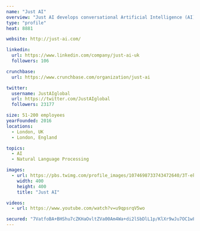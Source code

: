 ```yaml
---
name: "Just AI"
overview: "Just AI develops conversational Artificial Intelligence (AI) technologies empowering a dialogue between a human and a machine."
type: "profile"
heat: 8881

website: http://just-ai.com/

linkedin:
  url: https://www.linkedin.com/company/just-ai-uk
  followers: 106

crunchbase:
  url: https://www.crunchbase.com/organization/just-ai

twitter:
  username: JustAIglobal
  url: https://twitter.com/JustAIglobal
  followers: 23177

size: 51-200 employees
yearFounded: 2016
locations:
  - London, UK
  - London, England

topics:
  - AI
  - Natural Language Processing

images:
  - url: https://pbs.twimg.com/profile_images/1074698733743472640/3T-ekJ8F_400x400.jpg
    width: 400
    height: 400
    title: "Just AI"

videos:
  - url: https://www.youtube.com/watch?v=u9qpsrqV5wo

secured: "7VatfoBA+BHShu7cZKHaOvltZVa00Am4Wa+di2lSbDlL1p/KlXr9wJu7OC1wF1WSG/mcxiLA4YIREVRzmYouB1/PeEtCUl3Hb86OwmnCTRhJrZ1O1G8LWslXo3PI+0njrNFODfJsTjNoF5XN8tQ8BSmUNgzd8FB+4ck1D8e5KQ9eWm10Nb97gRADYOg3dbYGzCaA80F3wjvA9qlfELyciObcVIT+eJpa6xsdOoTeltQFgPi+XCDrIB4tdCLMdCJniWo+RHpDohZriytEcaU87w==;7cI0nC7YIz2lYwW5gIxVjQ=="
---
```


